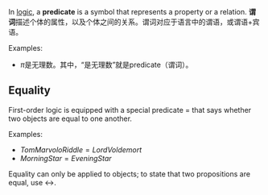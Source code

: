 In [logic](https://en.wikipedia.org/wiki/Mathematical_logic "Mathematical logic"), a **predicate** is a symbol that represents a property or a relation.
**谓词**描述个体的属性，以及个体之间的关系。谓词对应于语言中的谓语，或谓语+宾语。

Examples:
- $\pi$是无理数。其中，“是无理数”就是predicate（谓词）。

## Equality

First-order logic is equipped with a special predicate $=$ that says whether two objects are equal to one another.

Examples:
- $TomMarvoloRiddle = LordVoldemort$
- $MorningStar = EveningStar$

Equality can only be applied to objects; to state that two propositions are equal, use $\leftrightarrow$.

